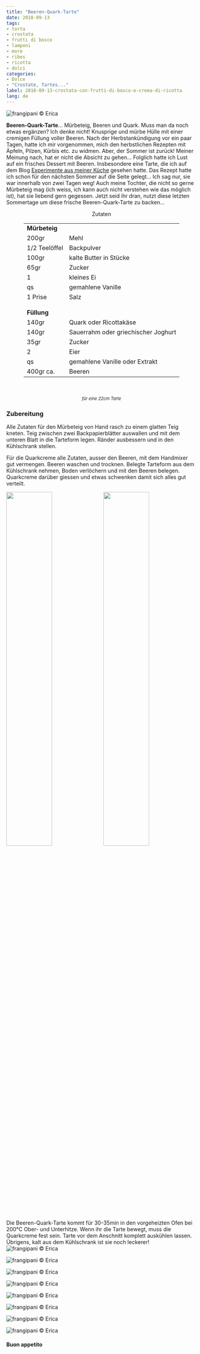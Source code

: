```yaml
---
title: "Beeren-Quark-Tarte"
date: 2018-09-13
tags:
- torta
- crostata
- frutti di bosco
- lamponi
- more
- ribes
- ricotta
- dolci
categories:
- Dolce
- "Crostate, Tartes..."
label: 2018-09-13-crostata-con-frutti-di-bosco-e-crema-di-ricotta
lang: de 
---
```

![](../2018-09-13-crostata-con-frutti-di-bosco-e-crema-di-ricotta/header.jpg "frangipani © Erica")

**Beeren-Quark-Tarte**... Mürbeteig, Beeren und Quark. Muss man da noch etwas ergänzen? Ich denke nicht! Knusprige und mürbe Hülle mit einer cremigen Füllung voller Beeren. Nach der Herbstankündigung vor ein paar Tagen, hatte ich mir vorgenommen, mich den herbstlichen Rezepten mit Äpfeln, Pilzen, Kürbis etc. zu widmen. Aber, der Sommer ist zurück! Meiner Meinung nach, hat er nicht die Absicht zu gehen... Folglich hatte ich Lust auf ein frisches Dessert mit Beeren. Insbesondere eine Tarte, die ich auf dem Blog <a href="https://www.experimenteausmeinerkueche.de/2016/07/sommerliche-beerentarte.html" target="_blank"> Experimente aus meiner Küche</a> gesehen hatte. Das Rezept hatte ich schon für den nächsten Sommer auf die Seite gelegt... Ich sag nur, sie war innerhalb von zwei Tagen weg! Auch meine Tochter, die nicht so gerne Mürbeteig mag (ich weiss, ich kann auch nicht verstehen wie das möglich ist), hat sie liebend gern gegessen. Jetzt seid ihr dran, nutzt diese letzten Sommertage um diese frische Beeren-Quark-Tarte zu backen...

<div id="wrapper" style="text-align: center">
  <div id="yourdiv" style="display: inline-block;">
    <div class="ingredients" itemscope itemtype="http://schema.org/Recipe">
      <span itemprop="name" style="display:none;">Beeren-Quark-Tarte</span>
      <span itemprop="recipeCategory" style="display:none;">Herzhaftes</span>
      <img itemprop="image" style="display:none;" class="ignore-gallery-item" src="../2018-09-13-crostata-con-frutti-di-bosco-e-crema-di-ricotta/header.jpeg"/>
      <span itemprop="author" style="display:none;">Erica Raiano</span>
      <span itemprop="description" style="display:none;">Beeren-Quark-Tarte... Mürbeteig, Beeren und Quark. Muss man da noch etwas ergänzen? Ich denke nicht!</span>
      <div class="ingredients-title">Zutaten</div>
      <table>
        <tbody>
          <tr>
            <td colspan="2"><b>Mürbeteig</b></td>
          </tr>
          <tr itemprop="recipeIngredient">
            <td>200gr</td>
            <td>Mehl</td>
          </tr>
          <tr itemprop="recipeIngredient">
            <td>1/2 Teelöffel</td>
            <td>Backpulver</td>
          </tr>
          <tr itemprop="recipeIngredient">
            <td>100gr</td>
            <td>kalte Butter in Stücke</td>
          </tr>
          <tr itemprop="recipeIngredient">
            <td>65gr</td>
            <td>Zucker</td>
          </tr>
          <tr itemprop="recipeIngredient">
            <td>1</td>
            <td>kleines Ei</td>
          </tr>
          <tr itemprop="recipeIngredient">
            <td>qs</td>
            <td>gemahlene Vanille</td>
          </tr>
          <tr itemprop="recipeIngredient">
            <td>1 Prise</td>
            <td>Salz</td>
          </tr>
          <tr style="height: 15px;"></tr>
          <tr>          
            <td colspan="2"><b>Füllung</b></td>
          </tr>
          <tr itemprop="recipeIngredient">
            <td>140gr</td>
            <td>Quark oder Ricottakäse</td>
          </tr>
          <tr itemprop="recipeIngredient">
            <td>140gr</td>
            <td>Sauerrahm oder griechischer Joghurt</td>
          </tr>
          <tr itemprop="recipeIngredient">
            <td>35gr</td>
            <td>Zucker</td>
          </tr>
          <tr itemprop="recipeIngredient">
            <td>2</td>
            <td>Eier</td>
          </tr>
          <tr itemprop="recipeIngredient">
            <td>qs</td>
            <td>gemahlene Vanille oder Extrakt</td>
          </tr>
          <tr itemprop="recipeIngredient">
            <td>400gr ca.</td>
            <td>Beeren</td>
        </tbody>
      </table>
      <br></br>
      <i class="pull-right" style="font-size: 80%;">für eine 22cm Tarte</i>
    </div>
  </div>
</div>


<h3>
  <font color="grey">
    <i class="fa-solid fa-gears"></i>
  </font> Zubereitung
</h3>

Alle Zutaten für den Mürbeteig von Hand rasch zu einem glatten Teig kneten. Teig zwischen zwei Backpapierblätter auswallen und mit dem unteren Blatt in die Tarteform legen. Ränder ausbessern und in den Kühlschrank stellen.

Für die Quarkcreme alle Zutaten, ausser den Beeren, mit dem Handmixer gut vermengen. Beeren waschen und trocknen. Belegte Tarteform aus dem Kühlschrank nehmen, Boden verlöchern und mit den Beeren belegen. Quarkcreme darüber giessen und etwas schwenken damit sich alles gut verteilt.
<p>
  <div style="width: 100%; margin-bottom: 0">
    <img style="float: left; width: 49%; margin-right: 1%" src="../2018-09-13-crostata-con-frutti-di-bosco-e-crema-di-ricotta/fruttidibosco.jpg" alt="" title="frangipani © Erica" />
    <img style="float: left; width: 49%; margin-left: 1%" src="../2018-09-13-crostata-con-frutti-di-bosco-e-crema-di-ricotta/teglia.jpg" alt="" title="frangipani © Erica" />
    <div style="clear: both"></div>
  </div>
</p>

Die Beeren-Quark-Tarte kommt für 30-35min in den vorgeheizten Ofen bei 200°C Ober- und Unterhitze. Wenn ihr die Tarte bewegt, muss die Quarkcreme fest sein. Tarte vor dem Anschnitt komplett auskühlen lassen. Übrigens, kalt aus dem Kühlschrank ist sie noch leckerer!
![](../2018-09-13-crostata-con-frutti-di-bosco-e-crema-di-ricotta/risultato1.jpg "frangipani © Erica")

![](../2018-09-13-crostata-con-frutti-di-bosco-e-crema-di-ricotta/risultato2.jpg "frangipani © Erica")

![](../2018-09-13-crostata-con-frutti-di-bosco-e-crema-di-ricotta/risultato3.jpg "frangipani © Erica")

![](../2018-09-13-crostata-con-frutti-di-bosco-e-crema-di-ricotta/risultato4.jpg "frangipani © Erica")

![](../2018-09-13-crostata-con-frutti-di-bosco-e-crema-di-ricotta/risultato5.jpg "frangipani © Erica")

![](../2018-09-13-crostata-con-frutti-di-bosco-e-crema-di-ricotta/risultato6.jpg "frangipani © Erica")

![](../2018-09-13-crostata-con-frutti-di-bosco-e-crema-di-ricotta/risultato7.jpg "frangipani © Erica")

![](../2018-09-13-crostata-con-frutti-di-bosco-e-crema-di-ricotta/risultato8.jpg "frangipani © Erica")

<h4>Buon appetito
  <font color="red">
    <i class="fa-regular fa-face-smile"></i>
  </font>
</h4>